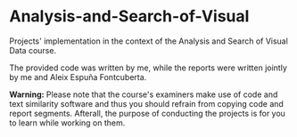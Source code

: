 # Analysis-and-Search-of-Visual

Projects' implementation in the context of the Analysis and Search of Visual Data course. 

The provided code was written by me, while the reports were written jointly by me and Aleix Espuña Fontcuberta. 

**Warning:** Please note that the course's examiners make use of code and text similarity software and thus you should refrain from copying code and report segments. Afterall, the purpose of conducting the projects is for you to learn while working on them. 
